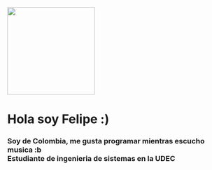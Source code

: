 <div id="header" aling="center">
    <img src="https://media.giphy.com/media/btwPhnNxMZgBIA5gHj/giphy.gif" width="200"/>
    <h1 aling="center">Hola soy Felipe :)</h1>
    <h3 aling="center">Soy de Colombia, me gusta programar mientras escucho musica :b<br>Estudiante de ingenieria de sistemas en la UDEC</h3>
</div>

<!--
**FeliEraso03/FeliEraso03** is a ✨ _special_ ✨ repository because its `README.md` (this file) appears on your GitHub profile.

Here are some ideas to get you started:

- 🔭 I’m currently working on ...
- 🌱 I’m currently learning ...
- 👯 I’m looking to collaborate on ...
- 🤔 I’m looking for help with ...
- 💬 Ask me about ...
- 📫 How to reach me: ...
- 😄 Pronouns: ...
- ⚡ Fun fact: ...
-->
